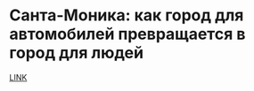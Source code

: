 # Санта-Моника: как город для автомобилей превращается в город для людей



[LINK](https://varlamov.ru/2447559.html)